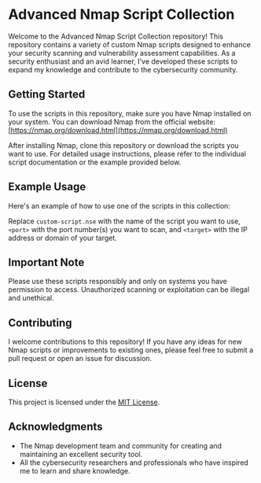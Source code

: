 # Advanced Nmap Script Collection

Welcome to the Advanced Nmap Script Collection repository! This repository contains a variety of custom Nmap scripts designed to enhance your security scanning and vulnerability assessment capabilities. As a security enthusiast and an avid learner, I've developed these scripts to expand my knowledge and contribute to the cybersecurity community.

## Getting Started

To use the scripts in this repository, make sure you have Nmap installed on your system. You can download Nmap from the official website: [https://nmap.org/download.html](https://nmap.org/download.html)

After installing Nmap, clone this repository or download the scripts you want to use. For detailed usage instructions, please refer to the individual script documentation or the example provided below.

## Example Usage

Here's an example of how to use one of the scripts in this collection:


Replace `custom-script.nse` with the name of the script you want to use, `<port>` with the port number(s) you want to scan, and `<target>` with the IP address or domain of your target.

## Important Note

Please use these scripts responsibly and only on systems you have permission to access. Unauthorized scanning or exploitation can be illegal and unethical.

## Contributing

I welcome contributions to this repository! If you have any ideas for new Nmap scripts or improvements to existing ones, please feel free to submit a pull request or open an issue for discussion.

## License

This project is licensed under the [MIT License](LICENSE.md).

## Acknowledgments

- The Nmap development team and community for creating and maintaining an excellent security tool.
- All the cybersecurity researchers and professionals who have inspired me to learn and share knowledge.


